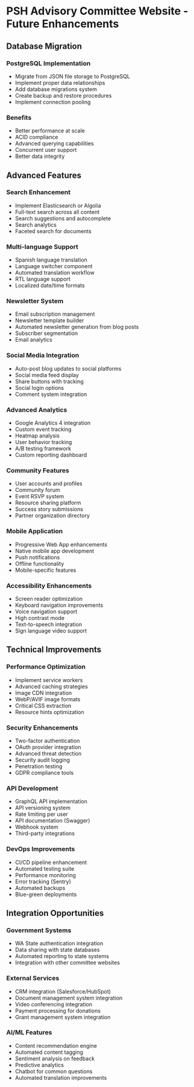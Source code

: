 # PSH Advisory Committee Website - Future Enhancements

## Database Migration
### PostgreSQL Implementation
- Migrate from JSON file storage to PostgreSQL
- Implement proper data relationships
- Add database migrations system
- Create backup and restore procedures
- Implement connection pooling

### Benefits
- Better performance at scale
- ACID compliance
- Advanced querying capabilities
- Concurrent user support
- Better data integrity

## Advanced Features

### Search Enhancement
- Implement Elasticsearch or Algolia
- Full-text search across all content
- Search suggestions and autocomplete
- Search analytics
- Faceted search for documents

### Multi-language Support
- Spanish language translation
- Language switcher component
- Automated translation workflow
- RTL language support
- Localized date/time formats

### Newsletter System
- Email subscription management
- Newsletter template builder
- Automated newsletter generation from blog posts
- Subscriber segmentation
- Email analytics
### Social Media Integration
- Auto-post blog updates to social platforms
- Social media feed display
- Share buttons with tracking
- Social login options
- Comment system integration

### Advanced Analytics
- Google Analytics 4 integration
- Custom event tracking
- Heatmap analysis
- User behavior tracking
- A/B testing framework
- Custom reporting dashboard

### Community Features
- User accounts and profiles
- Community forum
- Event RSVP system
- Resource sharing platform
- Success story submissions
- Partner organization directory

### Mobile Application
- Progressive Web App enhancements
- Native mobile app development
- Push notifications
- Offline functionality
- Mobile-specific features

### Accessibility Enhancements
- Screen reader optimization
- Keyboard navigation improvements
- Voice navigation support
- High contrast mode
- Text-to-speech integration
- Sign language video support
## Technical Improvements

### Performance Optimization
- Implement service workers
- Advanced caching strategies
- Image CDN integration
- WebP/AVIF image formats
- Critical CSS extraction
- Resource hints optimization

### Security Enhancements
- Two-factor authentication
- OAuth provider integration
- Advanced threat detection
- Security audit logging
- Penetration testing
- GDPR compliance tools

### API Development
- GraphQL API implementation
- API versioning system
- Rate limiting per user
- API documentation (Swagger)
- Webhook system
- Third-party integrations

### DevOps Improvements
- CI/CD pipeline enhancement
- Automated testing suite
- Performance monitoring
- Error tracking (Sentry)
- Automated backups
- Blue-green deployments

## Integration Opportunities

### Government Systems
- WA State authentication integration
- Data sharing with state databases
- Automated reporting to state systems
- Integration with other committee websites

### External Services
- CRM integration (Salesforce/HubSpot)
- Document management system integration
- Video conferencing integration
- Payment processing for donations
- Grant management system integration

### AI/ML Features
- Content recommendation engine
- Automated content tagging
- Sentiment analysis on feedback
- Predictive analytics
- Chatbot for common questions
- Automated translation improvements